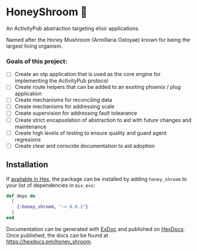 # HoneyShroom 🍄‍

An ActivityPub abstraction targeting elixir applications.

Named after the Honey Mushroom (Armillaria Ostoyae) known for being the largest living organism.

### Goals of this project:
- [ ] Create an otp application that is used as the core engine for implementing the ActivityPub protocol
- [ ] Create route helpers that can be added to an exsiting phoenix / plug application
- [ ] Create mechanisms for reconciling data
- [ ] Create mechanisms for addressing scale
- [ ] Create supervision for addressing fault tolearance
- [ ] Create strict encapsolation of abstraction to aid with future changes and maintenance
- [ ] Create high levels of testing to ensure quality and guard agent regresions
- [ ] Create clear and conscide documentation to aid adoption

## Installation

If [available in Hex](https://hex.pm/docs/publish), the package can be installed
by adding `honey_shroom` to your list of dependencies in `mix.exs`:

```elixir
def deps do
  [
    {:honey_shroom, "~> 0.0.1"}
  ]
end
```

Documentation can be generated with [ExDoc](https://github.com/elixir-lang/ex_doc)
and published on [HexDocs](https://hexdocs.pm). Once published, the docs can
be found at <https://hexdocs.pm/honey_shroom>.
